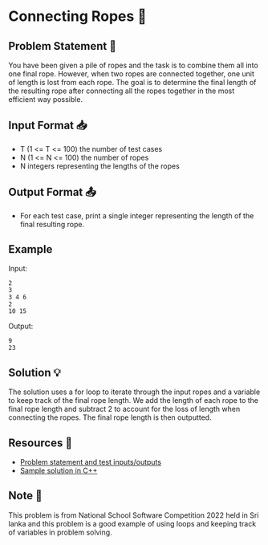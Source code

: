 # Connecting Ropes 🧵

## Problem Statement 🤔

You have been given a pile of ropes and the task is to combine them all into one final rope. However, when two ropes are connected together, one unit of length is lost from each rope. The goal is to determine the final length of the resulting rope after connecting all the ropes together in the most efficient way possible.

## Input Format 📥

- T (1 <= T <= 100) the number of test cases
- N (1 <= N <= 100) the number of ropes
- N integers representing the lengths of the ropes

## Output Format 📤

- For each test case, print a single integer representing the length of the final resulting rope.

## Example

Input:

``` 
2
3
3 4 6
2
10 15
```

Output:
```
9
23
```

## Solution 💡

The solution uses a for loop to iterate through the input ropes and a variable to keep track of the final rope length. We add the length of each rope to the final rope length and subtract 2 to account for the loss of length when connecting the ropes. The final rope length is then outputted.

## Resources 🔗

- [Problem statement and test inputs/outputs](https://www.hackerrank.com/contests/nssc-2022/challenges/connect-ropes)
- [Sample solution in C++](https://github.com/LakiraMD/Algorithm-Mastery/blob/main/Competitions/NSSC-2022/Connect-Ropes/connect-ropes.cpp)

## Note 📝
This problem is from National School Software Competition 2022 held in Sri lanka and this problem is a good example of using loops and keeping track of variables in problem solving.
